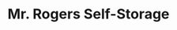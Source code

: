---
title: "Mr. Rogers Self-Storage"
url: /charleston/mr-rogers-self-storage/
shop: storage rental
---